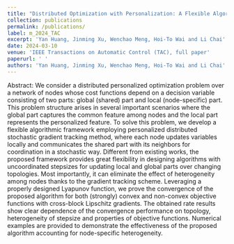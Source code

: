```yaml
---
title: "Distributed Optimization with Personalization: A Flexible Algorithmic Framework"
collection: publications
permalink: /publications/
label: m_2024_TAC
excerpt: 'Yan Huang, Jinming Xu, Wenchao Meng, Hoi-To Wai and Li Chai'
date: 2024-03-10
venue: 'IEEE Transactions on Automatic Control (TAC), full paper'
paperurl: ' '
authors: 'Yan Huang, Jinming Xu, Wenchao Meng, Hoi-To Wai and Li Chai'
---
```


Abstract: We consider a distributed personalized optimization problem over a network of nodes whose cost functions depend on a decision variable consisting of two parts: global (shared) part and local (node-specific) part. This problem structure arises in several important scenarios where the global part captures the common feature among nodes and the local part represents the personalized feature. To solve this problem, we develop a flexible algorithmic framework employing personalized distributed stochastic gradient tracking method, where each node updates variables locally and communicates the shared part with its neighbors for coordination in a stochastic way. Different from existing works, the proposed framework provides great flexibility in designing algorithms with uncoordinated stepsizes for updating local and global parts over changing topologies. Most importantly, it can eliminate the effect of heterogeneity among nodes thanks to the gradient tracking scheme. Leveraging a properly designed Lyapunov function, we prove the convergence of the proposed algorithm for both (strongly) convex and non-convex objective functions with cross-block Lipschitz gradients. The obtained rate results show clear dependence of the convergence performance on topology, heterogeneity of stepsize and properties of objective functions. Numerical examples are provided to demonstrate the effectiveness of the proposed algorithm accounting for node-specific heterogeneity.
